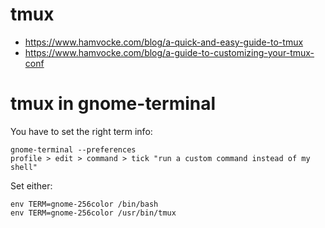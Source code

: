 # tmux
- https://www.hamvocke.com/blog/a-quick-and-easy-guide-to-tmux
- https://www.hamvocke.com/blog/a-guide-to-customizing-your-tmux-conf

# tmux in gnome-terminal
You have to set the right term info:

    gnome-terminal --preferences
    profile > edit > command > tick "run a custom command instead of my shell"

Set either:

    env TERM=gnome-256color /bin/bash
    env TERM=gnome-256color /usr/bin/tmux
